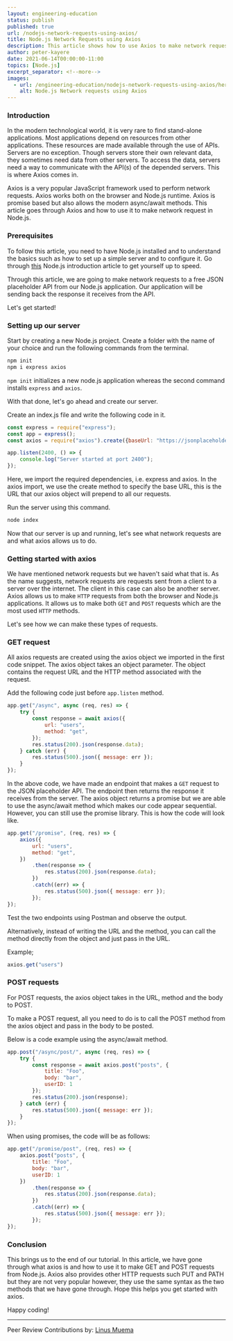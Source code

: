 ```yaml
---
layout: engineering-education
status: publish
published: true
url: /nodejs-network-requests-using-axios/
title: Node.js Network Requests using Axios
description: This article shows how to use Axios to make network request in Node.js. Axios is a very popular JavaScript framework used to perform network requests.
author: peter-kayere
date: 2021-06-14T00:00:00-11:00
topics: [Node.js]
excerpt_separator: <!--more-->
images:
  - url: /engineering-education/nodejs-network-requests-using-axios/hero.jpg
    alt: Node.js Network requests using Axios
---
```


### Introduction
In the modern technological world, it is very rare to find stand-alone applications. Most applications depend on resources from other applications. These resources are made available through the use of APIs. Servers are no exception. Though servers store their own relevant data, they sometimes need data from other servers. To access the data, servers need a way to communicate with the API(s) of the depended servers. This is where Axios comes in.

Axios is a very popular JavaScript framework used to perform network requests. Axios works both on the browser and Node.js runtime. Axios is promise based but also allows the modern async/await methods. This article goes through Axios and how to use it to make network request in Node.js.

### Prerequisites
To follow this article, you need to have Node.js installed and to understand the basics such as how to set up a simple server and to configure it. Go through [this](/engineering-education/building-a-basic-api-with-nodejs/) Node.js introduction article to get yourself up to speed.

Through this article, we are going to make network requests to a free JSON placeholder API from our Node.js application. Our application will be sending back the response it receives from the API.

Let's get started!

### Setting up our server
Start by creating a new Node.js project. Create a folder with the name of your choice and run the following commands from the terminal.

```bash
npm init
npm i express axios
```

`npm init` initializes a new node.js application whereas the second command installs `express` and `axios`.

With that done, let's go ahead and create our server.

Create an index.js file and write the following code in it.

```JavaScript
const express = require("express");
const app = express();
const axios = require("axios").create({baseUrl: "https://jsonplaceholder.typicode.com/"});

app.listen(2400, () => {
	console.log("Server started at port 2400");
});
```

Here, we import the required dependencies, i.e. express and axios. In the axios import, we use the create method to specify the base URL, this is the URL that our axios object will prepend to all our requests.

Run the server using this command.

```bash
node index
```

Now that our server is up and running, let's see what network requests are and what axios allows us to do.

### Getting started with axios
We have mentioned network requests but we haven't said what that is. As the name suggests, network requests are requests sent from a client to a server over the internet. The client in this case can also be another server. Axios allows us to make `HTTP` requests from both the browser and Node.js applications. It allows us to make both `GET` and `POST` requests which are the most used `HTTP` methods.

Let's see how we can make these types of requests.

### GET request
All axios requests are created using the axios object we imported in the first code snippet. The axios object takes an object parameter. The object contains the request URL and the HTTP method associated with the request.

Add the following code just before `app.listen` method.

```JavaScript
app.get("/async", async (req, res) => {
	try {
		const response = await axios({
			url: "users",
			method: "get",
		});
		res.status(200).json(response.data);
	} catch (err) {
		res.status(500).json({ message: err });
	}
});
```

In the above code, we have made an endpoint that makes a `GET` request to the JSON placeholder API. The endpoint then returns the response it receives from the server. The axios object returns a promise but we are able to use the async/await method which makes our code appear sequential. However, you can still use the promise library. This is how the code will look like.

```JavaScript
app.get("/promise", (req, res) => {
	axios({
		url: "users",
		method: "get",
	})
		.then(response => {
			res.status(200).json(response.data);
		})
		.catch((err) => {
			res.status(500).json({ message: err });
		});
});
```

Test the two endpoints using Postman and observe the output.

Alternatively, instead of writing the URL and the method, you can call the method directly from the object and just pass in the URL.

Example;

```JavaScript
axios.get("users")
```

### POST requests
For POST requests, the axios object takes in the URL, method and the body to POST.

To make a POST request, all you need to do is to call the POST method from the axios object and pass in the body to be posted.

Below is a code example using the async/await method.

```JavaScript
app.post("/async/post/", async (req, res) => {
	try {
		const response = await axios.post("posts", {
			title: "Foo",
			body: "bar",
			userID: 1
		});
		res.status(200).json(response);
	} catch (err) {
		res.status(500).json({ message: err });
	}
});
```

When using promises, the code will be as follows:

```JavaScript
app.get("/promise/post", (req, res) => {
	axios.post("posts", {
		title: "Foo",
		body: "bar",
		userID: 1
	})
		.then(response => {
			res.status(200).json(response.data);
		})
		.catch((err) => {
			res.status(500).json({ message: err });
		});
});
```

### Conclusion
This brings us to the end of our tutorial. In this article, we have gone through what axios is and how to use it to make GET and POST requests from Node.js. Axios also provides other HTTP requests such PUT and PATH but they are not very popular however, they use the same syntax as the two methods that we have gone through. Hope this helps you get started with axios.

Happy coding!

---

Peer Review Contributions by: [Linus Muema](/engineering-education/authors/linus-muema/)
